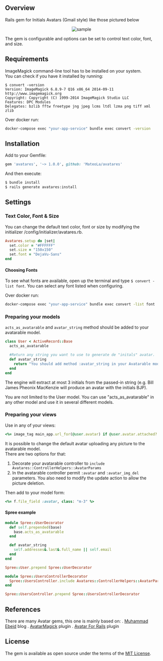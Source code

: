 ## Overview

Rails gem for Initials Avatars (Gmail style) like those pictured below

<p align="center">
	<img src="https://user-images.githubusercontent.com/138067/52684517-8a70a400-2f14-11e9-8412-04945bc7c839.png" alt="sample">
</p>

The gem is configurable and options can be set to control text color, font, and size.



## Requirements

ImageMagick command-line tool has to be installed on your system.<br>
You can check if you have it installed by running:

```
$ convert -version
Version: ImageMagick 6.8.9-7 Q16 x86_64 2014-09-11 http://www.imagemagick.org
Copyright: Copyright (C) 1999-2014 ImageMagick Studio LLC
Features: DPC Modules
Delegates: bzlib fftw freetype jng jpeg lcms ltdl lzma png tiff xml zlib
```

Over docker run:
```sh
docker-compose exec "your-app-service" bundle exec convert -version
```

## Installation

Add to your Gemfile:

```ruby
gem 'avatares', '~> 1.0.0', github: 'MateoLa/avatares'
```

And then execute:

```sh
$ bundle install
$ rails generate avatares:install
```

## Settings

### Text Color, Font & Size

You can change the default text color, font or size by modifying the initializer /config/initializer/avatares.rb.

```ruby
Avatares.setup do |set|
  set.color = "#FFFFFF"
  set.size = "150x150"
  set.font = "DejaVu-Sans"
end
```

#### Choosing Fonts

To see what fonts are available, open up the terminal and type ```$ convert -list font```. You can select any font listed when configuring.

Over docker run:
```sh
docker-compose exec "your-app-service" bundle exec convert -list font
```

### Preparing your models

```acts_as_avatarable``` and ```avatar_string``` method should be added to your avatarable model.

```ruby
class User < ActiveRecord::Base
  acts_as_avatarable

  #Return any string you want to use to generate de "initals" avatar.
  def avatar_string
    return "You should add method :avatar_string in your Avatarable model"
  end  
end
```

The engine will extract at most 3 initials from the passed-in string (e.g. Bill James Pheonix MacKenzie will produce an avatar with the initials BJP).

You are not limited to the User model. You can use "acts_as_avatarable" in any other model and use it in several different models.

### Preparing your views

Use in any of your views:

```ruby
<%= image_tag main_app.url_for(@user.avatar) if @user.avatar.attached? %>
```

It is possible to change the default avatar uploading any picture to the avatarable model.<br>
There are two options for that:<br>
1) Decorate your avatarable controller to ```include Avatares::ControllerHelpers::AvatarParams```
2) In the avatarable controller permit ```:avatar``` and ```:avatar_img_del``` parameters. You also need to modify the update action to allow the picture deletion.

Then add to your model form:

```ruby
<%= f.file_field :avatar, class: "m-3" %>
```

#### Spree example

```ruby
module Spree::UserDecorator
  def self.prepended(base)
    base.acts_as_avatarable
  end

  def avatar_string
    self.addresses&.last&.full_name || self.email
  end
end

Spree::User.prepend Spree::UserDecorator
```

```ruby
module Spree::UsersControllerDecorator
  Spree::UsersController.include Avatares::ControllerHelpers::AvatarParams
end

Spree::UsersController.prepend Spree::UsersControllerDecorator
```

## References

There are many Avatar gems, this one is mainly based on:
  . [Muhammad Ebeid](
https://www.muhammadebeid.com/blog/generate-initials-avatar-programmatically-with-minimagick-and-active-storage) blog
  . [AvatarMagick](https://github.com/bjedrocha/avatar_magick) plugin
  . [Avatar For Rails](https://github.com/ging/avatars_for_rails) plugin

## License

The gem is available as open source under the terms of the [MIT License](https://opensource.org/licenses/MIT).
